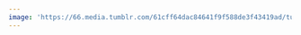 ```yaml
---
image: 'https://66.media.tumblr.com/61cff64dac84641f9f588de3f43419ad/tumblr_ph9i1oQDyN1tbdx3so1_1280.jpg'
---
```

